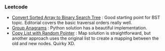 ### Leetcode
- [Convert Sorted Array to Binary Search Tree](leetcode.com/problems/convert-sorted-array-to-binary-search-tree) : Good starting point for BST topic. Editorial covers the basic traversal orders really well.
- [Group Anagrams](leetcode.com/problems/group-anagrams) : Python solution has a beautiful implementation.
- [Copy List with Random Pointer](leetcode.com/problems/copy-list-with-random-pointer) : Map solution is straightforward, but another approach uses the original list to create a mapping between the old and new nodes. Quirky XD.
